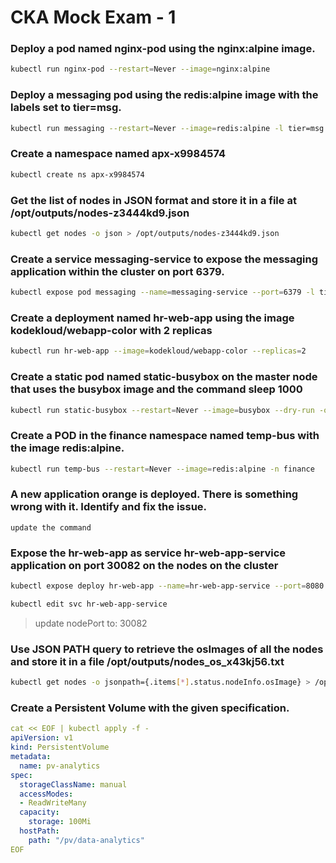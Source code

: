 # CKA Mock Exam - 1

### Deploy a pod named nginx-pod using the nginx:alpine image.

```bash
kubectl run nginx-pod --restart=Never --image=nginx:alpine
```

### Deploy a messaging pod using the redis:alpine image with the labels set to tier=msg.

```bash
kubectl run messaging --restart=Never --image=redis:alpine -l tier=msg
```

### Create a namespace named apx-x9984574

```bash
kubectl create ns apx-x9984574
```

### Get the list of nodes in JSON format and store it in a file at /opt/outputs/nodes-z3444kd9.json

```bash
kubectl get nodes -o json > /opt/outputs/nodes-z3444kd9.json
```

### Create a service messaging-service to expose the messaging application within the cluster on port 6379.

```bash
kubectl expose pod messaging --name=messaging-service --port=6379 -l tier=msg
```

### Create a deployment named hr-web-app using the image kodekloud/webapp-color with 2 replicas

```bash
kubectl run hr-web-app --image=kodekloud/webapp-color --replicas=2
```

### Create a static pod named static-busybox on the master node that uses the busybox image and the command sleep 1000

```bash
kubectl run static-busybox --restart=Never --image=busybox --dry-run -o yaml --command -- sleep 1000 > /etc/kubernetes/manifests/static-busybox.yaml
```

### Create a POD in the finance namespace named temp-bus with the image redis:alpine.

```bash
kubectl run temp-bus --restart=Never --image=redis:alpine -n finance
```

### A new application orange is deployed. There is something wrong with it. Identify and fix the issue.

```
update the command
```

### Expose the hr-web-app as service hr-web-app-service application on port 30082 on the nodes on the cluster

```bash
kubectl expose deploy hr-web-app --name=hr-web-app-service --port=8080 --type=NodePort
```
```bash
kubectl edit svc hr-web-app-service
```
> update nodePort to: 30082

### Use JSON PATH query to retrieve the osImages of all the nodes and store it in a file /opt/outputs/nodes_os_x43kj56.txt

```bash
kubectl get nodes -o jsonpath={.items[*].status.nodeInfo.osImage} > /opt/outputs/nodes_os_x43kj56.txt
```

### Create a Persistent Volume with the given specification.

```yaml
cat << EOF | kubectl apply -f -
apiVersion: v1
kind: PersistentVolume
metadata:
  name: pv-analytics
spec:
  storageClassName: manual
  accessModes:
  - ReadWriteMany
  capacity:
    storage: 100Mi
  hostPath:
    path: "/pv/data-analytics"
EOF
```











